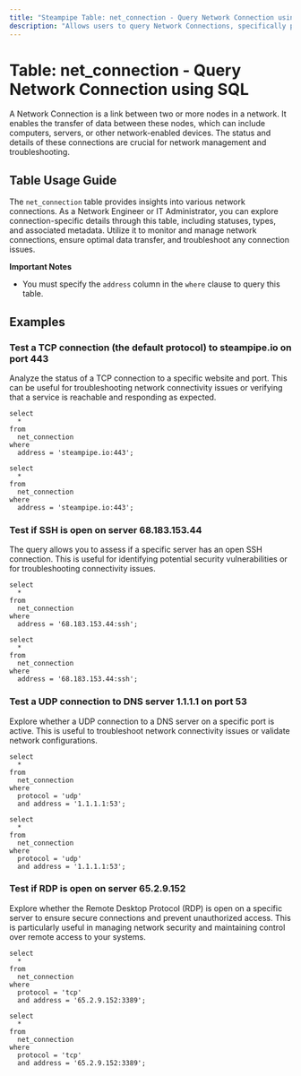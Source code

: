 ```yaml
---
title: "Steampipe Table: net_connection - Query Network Connection using SQL"
description: "Allows users to query Network Connections, specifically providing insights into various network connections, their statuses, and related details."
---
```


# Table: net_connection - Query Network Connection using SQL

A Network Connection is a link between two or more nodes in a network. It enables the transfer of data between these nodes, which can include computers, servers, or other network-enabled devices. The status and details of these connections are crucial for network management and troubleshooting.

## Table Usage Guide

The `net_connection` table provides insights into various network connections. As a Network Engineer or IT Administrator, you can explore connection-specific details through this table, including statuses, types, and associated metadata. Utilize it to monitor and manage network connections, ensure optimal data transfer, and troubleshoot any connection issues.

**Important Notes**
- You must specify the `address` column in the `where` clause to query this table.

## Examples

### Test a TCP connection (the default protocol) to steampipe.io on port 443
Analyze the status of a TCP connection to a specific website and port. This can be useful for troubleshooting network connectivity issues or verifying that a service is reachable and responding as expected.

```sql+postgres
select
  *
from
  net_connection
where
  address = 'steampipe.io:443';
```

```sql+sqlite
select
  *
from
  net_connection
where
  address = 'steampipe.io:443';
```

### Test if SSH is open on server 68.183.153.44
The query allows you to assess if a specific server has an open SSH connection. This is useful for identifying potential security vulnerabilities or for troubleshooting connectivity issues.

```sql+postgres
select
  *
from
  net_connection
where
  address = '68.183.153.44:ssh';
```

```sql+sqlite
select
  *
from
  net_connection
where
  address = '68.183.153.44:ssh';
```

### Test a UDP connection to DNS server 1.1.1.1 on port 53
Explore whether a UDP connection to a DNS server on a specific port is active. This is useful to troubleshoot network connectivity issues or validate network configurations.

```sql+postgres
select
  *
from
  net_connection
where
  protocol = 'udp'
  and address = '1.1.1.1:53';
```

```sql+sqlite
select
  *
from
  net_connection
where
  protocol = 'udp'
  and address = '1.1.1.1:53';
```

### Test if RDP is open on server 65.2.9.152
Explore whether the Remote Desktop Protocol (RDP) is open on a specific server to ensure secure connections and prevent unauthorized access. This is particularly useful in managing network security and maintaining control over remote access to your systems.

```sql+postgres
select
  *
from
  net_connection
where
  protocol = 'tcp'
  and address = '65.2.9.152:3389';
```

```sql+sqlite
select
  *
from
  net_connection
where
  protocol = 'tcp'
  and address = '65.2.9.152:3389';
```